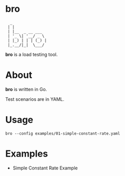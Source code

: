 # bro

```
  _               
 | |              
 | |__  _ __ ___  
 | '_ \| '__/ _ \ 
 | |_) | | | (_) |
 |_.__/|_|  \___/ 
```
**bro** is a load testing tool.

# About

**bro** is written in Go. 

Test scenarios are in YAML.

# Usage

```shell
bro --config examples/01-simple-constant-rate.yaml
```

# Examples

- Simple Constant Rate Example
